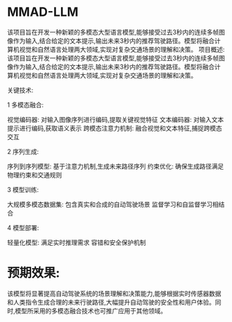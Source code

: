 # MMAD-LLM
该项目旨在开发一种新颖的多模态大型语言模型,能够接受过去3秒内的连续多帧图像作为输入,结合给定的文本提示,输出未来3秒内的推荐驾驶路径。模型将融合计算机视觉和自然语言处理两大领域,实现对复杂交通场景的理解和决策。
项目概述:
该项目旨在开发一种新颖的多模态大型语言模型,能够接受过去3秒内的连续多帧图像作为输入,结合给定的文本提示,输出未来3秒内的推荐驾驶路径。模型将融合计算机视觉和自然语言处理两大领域,实现对复杂交通场景的理解和决策。

关键技术:

1 多模态融合:

视觉编码器: 对输入图像序列进行编码,提取关键视觉特征
文本编码器: 对输入文本提示进行编码,获取语义表示
跨模态注意力机制: 融合视觉和文本特征,捕捉跨模态交互

2 序列生成:

序列到序列模型: 基于注意力机制,生成未来路径序列
约束优化: 确保生成路径满足物理约束和交通规则

3 模型训练:

大规模多模态数据集: 包含真实和合成的自动驾驶场景
监督学习和自监督学习相结合

4 模型部署:

轻量化模型: 满足实时推理需求
容错和安全保护机制

# 预期效果:
该模型将显著提高自动驾驶系统的场景理解和决策能力,能够根据实时传感器数据和人类指令生成合理的未来行驶路径,大幅提升自动驾驶的安全性和用户体验。同时,模型所采用的多模态融合技术也可推广应用于其他领域。
